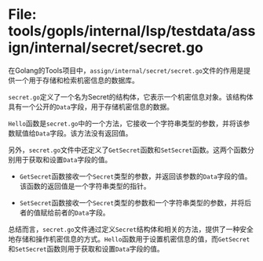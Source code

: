 # File: tools/gopls/internal/lsp/testdata/assign/internal/secret/secret.go

在Golang的Tools项目中，`assign/internal/secret/secret.go`文件的作用是提供一个用于存储和检索机密信息的数据库。

`secret.go`定义了一个名为Secret的结构体，它表示一个机密信息对象。该结构体具有一个公开的`Data`字段，用于存储机密信息的数据。

`Hello`函数是`secret.go`中的一个方法，它接收一个字符串类型的参数，并将该参数赋值给`Data`字段。该方法没有返回值。

另外，`secret.go`文件中还定义了`GetSecret`函数和`SetSecret`函数。这两个函数分别用于获取和设置`Data`字段的值。

- `GetSecret`函数接收一个`Secret`类型的参数，并返回该参数的`Data`字段的值。该函数的返回值是一个字符串类型的指针。

- `SetSecret`函数接收一个`Secret`类型的参数和一个字符串类型的参数，并将后者的值赋给前者的`Data`字段。

总结而言，`secret.go`文件通过定义`Secret`结构体和相关的方法，提供了一种安全地存储和操作机密信息的方式。`Hello`函数用于设置机密信息的值，而`GetSecret`和`SetSecret`函数则用于获取和设置`Data`字段的值。

